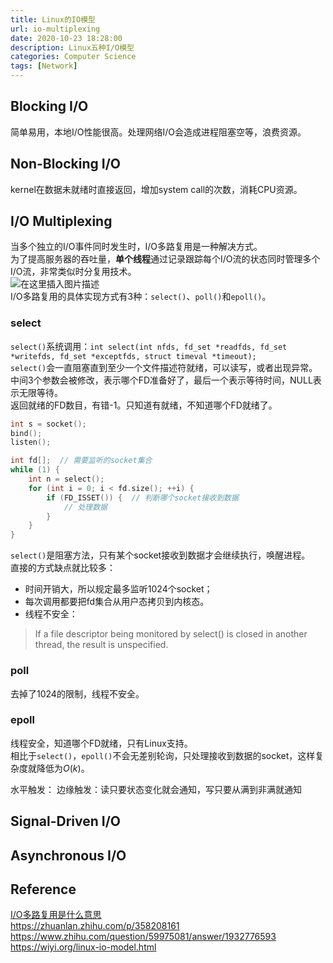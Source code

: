 ```yaml
---
title: Linux的IO模型
url: io-multiplexing
date: 2020-10-23 18:28:00
description: Linux五种I/O模型
categories: Computer Science
tags: [Network]
---
```


## Blocking I/O
简单易用，本地I/O性能很高。处理网络I/O会造成进程阻塞空等，浪费资源。

## Non-Blocking I/O
kernel在数据未就绪时直接返回，增加system call的次数，消耗CPU资源。

## I/O Multiplexing

当多个独立的I/O事件同时发生时，I/O多路复用是一种解决方式。  
为了提高服务器的吞吐量，**单个线程**通过记录跟踪每个I/O流的状态同时管理多个I/O流，非常类似时分复用技术。  
![在这里插入图片描述](https://img-blog.csdnimg.cn/20200825092905568.gif#pic_center)  
I/O多路复用的具体实现方式有3种：`select()`、`poll()`和`epoll()`。

### select
`select()`系统调用：`int select(int nfds, fd_set *readfds, fd_set *writefds, fd_set *exceptfds, struct timeval *timeout);`  
`select()`会一直阻塞直到至少一个文件描述符就绪，可以读写，或者出现异常。  
中间3个参数会被修改，表示哪个FD准备好了，最后一个表示等待时间，NULL表示无限等待。  
返回就绪的FD数目，有错-1。只知道有就绪，不知道哪个FD就绪了。
```c
int s = socket();
bind();
listen();

int fd[];  // 需要监听的socket集合
while (1) {
	int n = select();
	for (int i = 0; i < fd.size(); ++i) {
		if (FD_ISSET()) {  // 判断哪个socket接收到数据
			// 处理数据
		}
	}
}
```
`select()`是阻塞方法，只有某个socket接收到数据才会继续执行，唤醒进程。  
直接的方式缺点就比较多：

 - 时间开销大，所以规定最多监听1024个socket；
 - 每次调用都要把fd集合从用户态拷贝到内核态。
 - 线程不安全：

> If a file descriptor being monitored by select() is closed in another thread, the result is unspecified.

### poll
去掉了1024的限制，线程不安全。

### epoll
线程安全，知道哪个FD就绪，只有Linux支持。  
相比于`select()`，`epoll()`不会无差别轮询，只处理接收到数据的socket，这样复杂度就降低为$O(k)$。

水平触发：
边缘触发：读只要状态变化就会通知，写只要从满到非满就通知

## Signal-Driven I/O


## Asynchronous I/O


## Reference
[I/O多路复用是什么意思](https://www.zhihu.com/question/32163005/answer/55772739)  
https://zhuanlan.zhihu.com/p/358208161  
https://www.zhihu.com/question/59975081/answer/1932776593
https://wiyi.org/linux-io-model.html